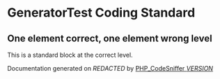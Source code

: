 # GeneratorTest Coding Standard

## One element correct, one element wrong level

This is a standard block at the correct level.

Documentation generated on *REDACTED* by [PHP_CodeSniffer *VERSION*](https://github.com/PHPCSStandards/PHP_CodeSniffer)
